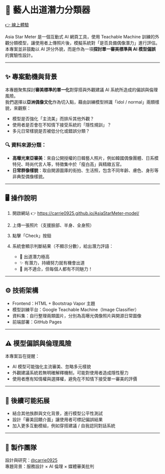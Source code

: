 # 🌟 藝人出道潛力分類器

[👉 線上體驗](https://carrie0925.github.io/AsiaStarMeter-model/)

Asia Star Meter 是一個互動式 AI 網頁工具，使用 Teachable Machine 訓練的外觀分類模型，讓使用者上傳照片後，模擬系統對「是否具備偶像潛力」進行評估。本專案並非鼓勵以 AI 評分外貌，而是作為一項**探討單一審美標準與 AI 模型偏誤**的實驗性設計。

---

## ✨ 專案動機與背景

本專題聚焦探討**審美標準的單一化**對穿搭與外觀建議 AI 系統所造成的偏誤與倫理風險。  
我們選擇以**亞洲偶像文化**作為切入點，藉由訓練模型辨識「idol / normal」兩類樣貌，來觀察：

- 模型是否強化「主流美」而排斥其他外觀？
- 使用者是否會在不知情下接受系統的「隱性規訓」？
- 多元日常樣貌是否被低分化或錯誤分類？

### 🔍 資料來源分類：

- **高曝光東亞審美**：來自公開授權的日韓藝人照片，例如韓國偶像團體、日系模特兒、時尚代言人等，特徵集中於「瘦白高」與精緻五官。
- **日常群像樣貌**：取自開源圖庫的街拍、生活照，包含不同年齡、膚色、身形等非典型偶像樣貌。

---

## 🖥️ 操作說明

1. 開啟網站 👉 https://carrie0925.github.io/AsiaStarMeter-model/
2. 上傳一張照片（支援臉部、半身、全身照）
3. 點擊「Check」按鈕
4. 系統會顯示判斷結果（不顯示分數），給出潛力評語：

   - 🌟 出道潛力極高
   - ✨ 有潛力，持續努力就有機會出道
   - 💬 尚不適合，但每個人都有不同魅力！

---

## ⚙️ 技術架構

- Frontend：HTML + Bootstrap Vapor 主題
- 模型訓練平台：Google Teachable Machine（Image Classifier）
- 資料集：自行整理兩類圖片，分別為高曝光偶像照片與開源日常圖像
- 前端部署：GitHub Pages

---

## ⚠️ 模型偏誤與倫理風險

本專案旨在提醒：

- AI 模型可能強化主流審美、忽略多元樣貌
- 外觀建議系統若無明確解釋機制，可能對使用者造成隱性壓力
- 使用者應有知情權與選擇權，避免在不知情下接受單一審美的評價

---

## 📌 後續可能拓展

- 結合其他族群與文化背景，進行模型公平性測試
- 設計「審美回饋介面」讓使用者可標記偏誤結果
- 加入更多互動模組，例如穿搭建議 / 自我認同對話系統

---

## 🙌 製作團隊

設計與研究：[@carrie0925](https://github.com/carrie0925)  
專題背景：服務設計 × AI 倫理 × 媒體審美批判

